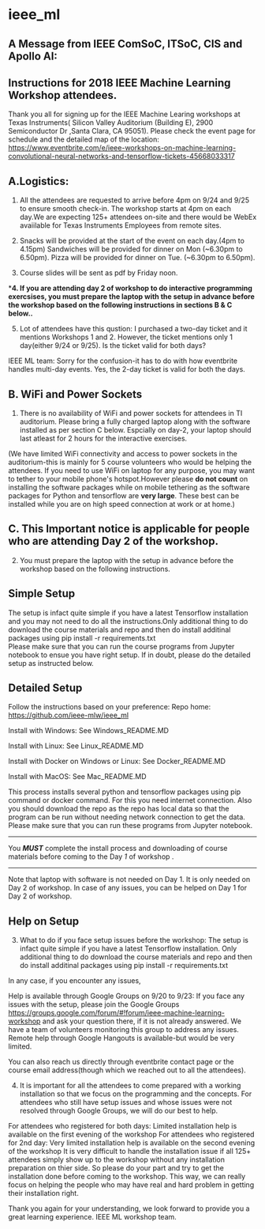 # ieee_ml
A Message from IEEE ComSoC, ITSoC, CIS and Apollo AI:
--------------------------------------------------------
Instructions for 2018 IEEE Machine Learning Workshop attendees.
---------------------------------------------------------------
Thank you all for signing up for the IEEE Machine Learing workshops at Texas Instruments( Silicon Valley Auditorium (Building E), 2900 Semiconductor Dr ,Santa Clara, CA 95051).
Please check the event page for schedule and the detailed map of the location: https://www.eventbrite.com/e/ieee-workshops-on-machine-learning-convolutional-neural-networks-and-tensorflow-tickets-45668033317


A.Logistics: 
------------------------------------------

1. All the attendees are requested to arrive before 4pm on 9/24 and 9/25 to ensure smooth check-in. The workshop starts at 4pm on each day.We are expecting 125+ attendees on-site and there would be WebEx avaiilable for 
Texas Instruments Employees from remote sites. 
2. Snacks will be provided at the start of the event on each day.(4pm to 4.15pm)
Sandwiches will be provided for dinner on Mon (~6.30pm to 6.50pm).
Pizza will be provided for dinner on Tue. (~6.30pm to 6.50pm).

3. Course slides will be sent as pdf by Friday noon.

*****4. If you are attending day 2 of workshop to do interactive programming exercsises, 
you must prepare the laptop with the setup in advance before the workshop based 
on the following instructions in  sections B & C below..****

5. Lot of attendees have this qustion: I purchased a two-day ticket and it mentions Workshops 1 and 2. However, the ticket mentions only 1 day(either 9/24 or 9/25). Is the ticket valid for both days?

IEEE ML team: Sorry for the confusion-it has to do with how eventbrite handles multi-day events. Yes, the 2-day ticket is valid for both the days.



B. WiFi and Power Sockets
---------------------------------------
1. There is no availability of WiFi and power sockets for attendees in TI auditorium.
Please bring a fully charged laptop along with the software installed as per section C below.
Espcially on day-2, your laptop should last atleast for 2 hours for the interactive exercises.

(We have limited WiFi connectivity and access to power sockets in the auditorium-this is mainly for 
5 course volunteers who would be helping the attendees. If you need to use WiFi on laptop for any purpose,
you may want to tether to your mobile phone's hotspot.However please **do not count** on installing the software packages 
while on mobile tethering as the software packages for Python and tensorflow are **very large**. These best can be installed
while you are on high speed connection at work or at home.)


C. This Important notice is applicable for people who are attending Day 2 of the workshop.
----------------------------------------------------------------------------------------------------------------------------

2. You must prepare the laptop with the setup in advance before the workshop based on the following instructions.

Simple Setup
-----------
The setup is infact quite simple if you have a latest Tensorflow installation 
and you may not need to do all the instructions.Only additional thing to 
do download the course materials and repo and then do install additinal packages using
pip install -r requirements.txt  
Please make sure that you can run the course programs from Jupyter notebook to ensue you have right setup. If in doubt,
please do the detailed setup as instructed below.

Detailed Setup
--------------- 
Follow the instructions based on your preference:
Repo home: https://github.com/ieee-mlw/ieee_ml

Install with Windows: See Windows_README.MD

Install with Linux: See Linux_README.MD

Install with Docker on Windows or Linux: See Docker_README.MD

Install with MacOS: See Mac_README.MD

This process installs several python and tensorflow packages using pip command or docker command. 
For this you need internet connection.
Also you should download the repo as the repo has local data so that the program can be run without 
needing network connection to get the data.
Please make sure that you can run these programs from Jupyter notebook.

 ***********************************************************************************************
 You ***MUST*** complete the install process and downloading of course materials before coming to the Day *1* of workshop . 
 ***********************************************************************************************

Note that laptop with software is not needed on Day 1. It is only needed on Day 2 of workshop.
In case of any issues, you can be helped on Day 1 for Day 2 of workshop.

Help on Setup
-----------------------------------

3. What to do if you face setup issues before the workshop:
The setup is infact quite simple if you have a latest Tensorflow installation. 
Only additional thing to do download the course materials and repo and then do install additinal packages using
pip install -r requirements.txt  

In any case, if you encounter any issues,

Help is available through Google Groups on 9/20 to 9/23: If you face any issues with the setup, please join the Google Groups
https://groups.google.com/forum/#!forum/ieee-machine-learning-workshop
and ask your question there, if it is not already answered. 
We have a team of volunteers monitoring this group to address any issues. 
Remote help through Google Hangouts is available-but would be very limited.

You can also reach us directly through eventbrite contact page or 
the course email address(though which we reached out to all the attendees).


4. It is important for all the attendees to come prepared with a working installation so that we focus on the programming and the concepts. For attendees who still have setup issues and whose issues were not resolved through Google Groups, we will do our best to help.

For attendees who registered for both days: Limited installation help is available on the first evening of the workshop 
For attendees who registered for 2nd day: Very limited installation help is available on the second evening of the workshop 
It is very difficult to handle the installation issue if all 125+ attendees simply show up to the workshop without any installation preparation on thier side. So please do your part and try to get the installation done before coming to the workshop. This way, we can really focus on helping the people who may have real and hard problem in getting their installation right.

Thank you again for your understanding, we look forward to provide you a great learning experience.
IEEE ML workshop team.

